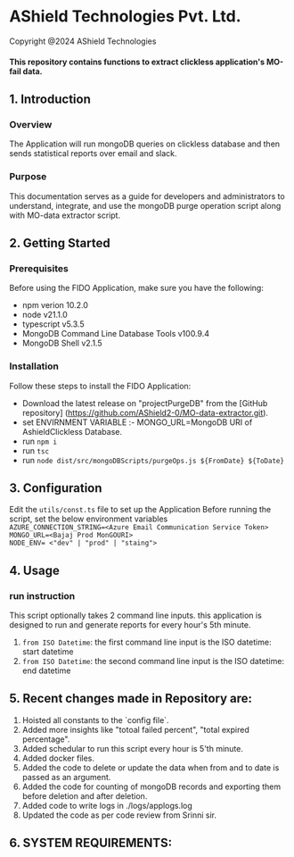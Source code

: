 <h1>AShield Technologies Pvt. Ltd.</h1>
<p>Copyright @2024 AShield Technologies<p>
<h4>This repository contains functions to extract clickless application's MO-fail data.</h4>

## 1. Introduction

### Overview

The Application will run mongoDB queries on clickless database and then sends statistical reports over email and slack.

### Purpose

This documentation serves as a guide for developers and administrators to understand, integrate, and use the mongoDB purge operation script along with MO-data extractor script.

## 2. Getting Started

### Prerequisites

Before using the FIDO Application, make sure you have the following:

- npm verion 10.2.0
- node v21.1.0
- typescript v5.3.5
- MongoDB Command Line Database Tools v100.9.4
- MongoDB Shell v2.1.5

### Installation

Follow these steps to install the FIDO Application:

- Download the latest release on "projectPurgeDB" from the [GitHub repository] (https://github.com/AShield2-0/MO-data-extractor.git).
- set ENVIRNMENT VARIABLE :- MONGO_URL=MongoDB URI of AshieldClickless Database.
- run `npm i`
- run `tsc`
- run `node dist/src/mongoDBScripts/purgeOps.js ${FromDate} ${ToDate}`

## 3. Configuration

Edit the `utils/const.ts` file to set up the Application
Before running the script, set the below environment variables <br>
`AZURE_CONNECTION_STRING=<Azure Email Communication Service Token>` <br>
`MONGO_URL=<Bajaj Prod MonGOURI>` <br>
`NODE_ENV= <"dev" | "prod" | "staing">` <br>

## 4. Usage

### run instruction

This script optionally takes 2 command line inputs. this application is designed to run and generate reports for every hour's 5th minute.

1. `from ISO Datetime`: the first command line input is the ISO datetime: start datetime
2. `from ISO Datetime`: the second command line input is the ISO datetime: end datetime

## 5. Recent changes made in Repository are:

<ol>
    <li>Hoisted all constants to the `config file`.</li>
    <li>Added more insights like "totoal failed percent", "total expired percentage".</li>
    <li>Added schedular to run this script every hour is 5'th minute.</li>
    <li>Added docker files.</li>
    <li>Added the code to delete or update the data when from and to date is passed as an argument.</li>
    <li>Added the code for counting of mongoDB records and exporting them before deletion and after deletion.</li>
    <li>Added code to write logs in ./logs/applogs.log</li>
    <li>Updated the code as per code review from Srinni sir.</li>
</ol>

## 6. SYSTEM REQUIREMENTS:

